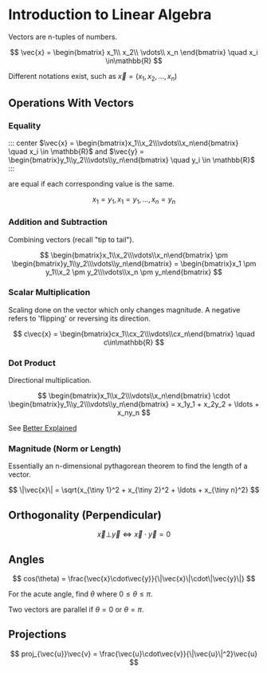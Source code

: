 # Introduction to Linear Algebra

Vectors are n-tuples of numbers.

$$ \vec{x} =
\begin{bmatrix}
x_1\\
x_2\\
\vdots\\
x_n
\end{bmatrix}
\quad x_i \in\mathbb{R} $$

Different notations exist, such as $\vec{x} = (x_1, x_2, \ldots, x_n)$

## Operations With Vectors

### Equality

::: center
$\vec{x} = \begin{bmatrix}x_1\\x_2\\\vdots\\x_n\end{bmatrix} \quad x_i \in \mathbb{R}$ and $\vec{y} = \begin{bmatrix}y_1\\y_2\\\vdots\\y_n\end{bmatrix} \quad y_i \in \mathbb{R}$
:::

are equal if each corresponding value is the same.

$$ x_1 = y_1, x_1 = y_1, \ldots, x_n = y_n $$

### Addition and Subtraction

Combining vectors (recall "tip to tail").

$$
\begin{bmatrix}x_1\\x_2\\\vdots\\x_n\end{bmatrix} \pm
\begin{bmatrix}y_1\\y_2\\\vdots\\y_n\end{bmatrix} =
\begin{bmatrix}x_1 \pm y_1\\x_2 \pm y_2\\\vdots\\x_n \pm y_n\end{bmatrix}
$$

### Scalar Multiplication

Scaling done on the vector which only changes magnitude.
A negative refers to 'flipping' or reversing its direction.

$$ c\vec{x} = \begin{bmatrix}cx_1\\cx_2\\\vdots\\cx_n\end{bmatrix} \quad c\in\mathbb{R} $$

### Dot Product

Directional multiplication.

$$
\begin{bmatrix}x_1\\x_2\\\vdots\\x_n\end{bmatrix} \cdot
\begin{bmatrix}y_1\\y_2\\\vdots\\y_n\end{bmatrix} =
x_1y_1 + x_2y_2 + \ldots + x_ny_n
$$

See [Better Explained](https://betterexplained.com/articles/vector-calculus-understanding-the-dot-product/)

### Magnitude (Norm or Length)

Essentially an n-dimensional pythagorean theorem to find the length of a vector.

$$ \|\vec{x}\| = \sqrt{x_{\tiny 1}^2 + x_{\tiny 2}^2 + \ldots + x_{\tiny n}^2} $$

## Orthogonality (Perpendicular)

$$ \vec{x}\bot\vec{y} \Leftrightarrow \vec{x}\cdot\vec{y} = 0 $$

## Angles

$$ cos(\theta) = \frac{\vec{x}\cdot\vec{y}}{\|\vec{x}\|\cdot\|\vec{y}\|} $$

For the acute angle, find $\theta$ where $0\le\theta\le\pi$.

Two vectors are parallel if $\theta = 0$ or $\theta = \pi$.

## Projections

$$ proj_{\vec{u}}\vec{v} = \frac{\vec{u}\cdot\vec{v}}{\|\vec{u}\|^2}\vec{u} $$

